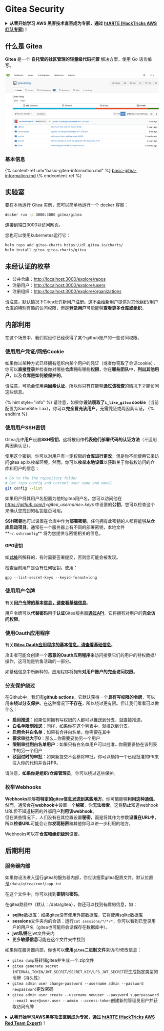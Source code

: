 # Gitea Security

<details>

<summary><strong>从零开始学习 AWS 黑客技术直至成为专家，通过</strong> <a href="https://training.hacktricks.xyz/courses/arte"><strong>htARTE (HackTricks AWS 红队专家)</strong></a><strong>！</strong></summary>

支持 HackTricks 的其他方式：

* 如果您希望在 **HackTricks 中看到您的公司广告** 或 **下载 HackTricks 的 PDF 版本**，请查看 [**订阅计划**](https://github.com/sponsors/carlospolop)！
* 获取 [**官方 PEASS & HackTricks 商品**](https://peass.creator-spring.com)
* 探索 [**PEASS 家族**](https://opensea.io/collection/the-peass-family)，我们独家的 [**NFT 集合**](https://opensea.io/collection/the-peass-family)
* **加入** 💬 [**Discord 群组**](https://discord.gg/hRep4RUj7f) 或 [**telegram 群组**](https://t.me/peass) 或在 **Twitter** 🐦 上 **关注** 我 [**@carlospolopm**](https://twitter.com/carlospolopm)**。**
* **通过向** [**HackTricks**](https://github.com/carlospolop/hacktricks) 和 [**HackTricks Cloud**](https://github.com/carlospolop/hacktricks-cloud) github 仓库提交 PR 来分享您的黑客技巧。

</details>

## 什么是 Gitea

**Gitea** 是一个 **自托管的社区管理的轻量级代码托管** 解决方案，使用 Go 语言编写。

![](<../../.gitbook/assets/image (5) (1) (1) (1) (1) (1).png>)

### 基本信息

{% content-ref url="basic-gitea-information.md" %}
[basic-gitea-information.md](basic-gitea-information.md)
{% endcontent-ref %}

## 实验室

要在本地运行 Gitea 实例，您可以简单地运行一个 docker 容器：

```bash
docker run -p 3000:3000 gitea/gitea
```

连接到端口3000以访问网页。

您也可以使用kubernetes运行它：

```
helm repo add gitea-charts https://dl.gitea.io/charts/
helm install gitea gitea-charts/gitea
```

## 未经认证的枚举

* 公共仓库：[http://localhost:3000/explore/repos](http://localhost:3000/explore/repos)
* 注册用户：[http://localhost:3000/explore/users](http://localhost:3000/explore/users)
* 注册组织：[http://localhost:3000/explore/organizations](http://localhost:3000/explore/organizations)

请注意，默认情况下Gitea允许新用户注册。这不会给新用户提供对其他组织/用户仓库的特别有趣的访问权限，但是**登录用户**可能能够**查看更多仓库或组织**。

## 内部利用

在这个场景中，我们假设你已经获得了某个github账户的一些访问权限。

### 使用用户凭证/网络Cookie

如果你以某种方式已经拥有组织内某个用户的凭证（或者你窃取了会话cookie），你可以**直接登录**并检查你对哪些**仓库**拥有哪些**权限**，你在**哪些团队**中，**列出其他用户**，以及**仓库是如何被保护的**。

请注意，可能会使用**两因素认证**，所以你只有在能够**通过该检查**的情况下才能访问这些信息。

{% hint style="info" %}
请注意，如果你**设法窃取了`i_like_gitea` cookie**（当前配置为SameSite: Lax），你可以**完全冒充该用户**，无需凭证或两因素认证。
{% endhint %}

### 使用用户SSH密钥

Gitea允许**用户**设置**SSH密钥**，这将被用作**代表他们部署代码的认证方法**（不适用两因素认证）。

使用这个密钥，你可以对用户有一定权限的**仓库进行更改**，但是你不能使用它来访问gitea api以枚举环境。然而，你可以**枚举本地设置**以获取关于你有权访问的仓库和用户的信息：

```bash
# Go to the the repository folder
# Get repo config and current user name and email
git config --list
```

如果用户将其用户名配置为他的gitea用户名，您可以访问他在 _https://github.com/\<gitea\_username>.keys_ 中设置的**公钥**，您可以检查这个来确认您找到的私钥是否可用。

**SSH密钥**也可以设置在仓库中作为**部署密钥**。任何拥有此密钥的人都将能够**从仓库启动项目**。通常在一个服务器上有不同的部署密钥，本地文件\*\*`~/.ssh/config`\*\* 将为您提供与密钥相关的信息。

#### GPG密钥

如[**此处**](https://github.com/carlospolop/hacktricks-cloud/blob/cn/pentesting-ci-cd/gitea-security/broken-reference/README.md)所解释的，有时需要签署提交，否则您可能会被发现。

检查当前用户是否有任何密钥，使用：

```shell
gpg --list-secret-keys --keyid-format=long
```

### 使用用户令牌

有关[**用户令牌的基本信息，请查看基础信息**](basic-gitea-information.md#personal-access-tokens)。

用户令牌可以**代替密码**用于**认证**Gitea服务器[**通过API**](https://try.gitea.io/api/swagger#/)，它将拥有对用户的**完全访问权限**。

### 使用Oauth应用程序

有关[**Gitea Oauth应用程序的基本信息，请查看基础信息**](./#with-oauth-application)。

攻击者可能会创建一个**恶意的Oauth应用程序**来访问接受它们的用户的特权数据/操作，这可能是钓鱼活动的一部分。

如基础信息中所解释的，应用程序将拥有**对用户账户的完全访问权限**。

### 分支保护绕过

在Github中，我们有**github actions**，它默认获得一个**具有写权限的令牌**，可以用来**绕过分支保护**。在这种情况下**不存在**，所以绕过更有限。但让我们看看可以做什么：

* **启用推送**：如果任何拥有写权限的人都可以推送到分支，就直接推送。
* **白名单限制推送**：同样，如果你在这个列表中，就推送到分支。
* **启用合并白名单**：如果有合并白名单，你需要在其中
* **要求审批大于0**：那么...你需要妥协另一个用户
* **限制审批到白名单用户**：如果只有白名单用户可以批准...你需要妥协在该列表中的另一个用户
* **驳回过时的审批**：如果新提交不会移除审批，你可以劫持一个已经批准的PR来注入你的代码并合并PR。

请注意，**如果你是组织/仓库管理员**，你可以绕过这些保护。

### 枚举Webhooks

**Webhooks**能够**将特定的gitea信息发送到某些地方**。你可能能够**利用这种通信**。\
然而，通常会在**webhook**中设置一个**秘密**，你**无法检索**，这将**防止**知道webhook URL但不知道秘密的外部用户**利用该webhook**。\
但在某些情况下，人们没有在其位置设置**秘密**，而是将其作为参数**设置在URL中**，所以**检查URL**可能会让你**发现秘密**和其他你可以进一步利用的地方。

Webhooks可以在**仓库和组织级别**设置。

## 后期利用

### 服务器内部

如果你设法进入运行gitea的服务器内部，你应该搜索gitea配置文件。默认位置是`/data/gitea/conf/app.ini`

在这个文件中，你可以找到**密钥**和**密码**。

在gitea路径中（默认：/data/gitea），你还可以找到有趣的信息，如：

* **sqlite**数据库：如果gitea没有使用外部数据库，它将使用sqlite数据库
* **sessions**文件夹内的会话：运行`cat sessions/*/*/*`，你可以看到已登录用户的用户名（gitea也可能将会话保存在数据库中）。
* **jwt私钥**在jwt文件夹内
* 更多**敏感信息**可能在这个文件夹中找到

如果你在服务器内部，你也可以**使用`gitea`二进制文件**来访问/修改信息：

* `gitea dump`将转储gitea并生成一个.zip文件
* `gitea generate secret INTERNAL_TOKEN/JWT_SECRET/SECRET_KEY/LFS_JWT_SECRET`将生成指定类型的令牌（持久性）
* `gitea admin user change-password --username admin --password newpassword`更改密码
* `gitea admin user create --username newuser --password superpassword --email user@user.user --admin --access-token`创建新的管理员用户并获取访问令牌

<details>

<summary><strong>从零开始学习AWS黑客攻击直到成为专家，通过</strong> <a href="https://training.hacktricks.xyz/courses/arte"><strong>htARTE (HackTricks AWS Red Team Expert)</strong></a><strong>！</strong></summary>

支持HackTricks的其他方式：

* 如果你想在**HackTricks中看到你的公司广告**或**下载HackTricks的PDF**，请查看[**订阅计划**](https://github.com/sponsors/carlospolop)！
* 获取[**官方PEASS & HackTricks商品**](https://peass.creator-spring.com)
* 发现[**PEASS家族**](https://opensea.io/collection/the-peass-family)，我们独家的[**NFTs系列**](https://opensea.io/collection/the-peass-family)
* **加入** 💬 [**Discord群组**](https://discord.gg/hRep4RUj7f)或[**telegram群组**](https://t.me/peass)或在**Twitter** 🐦 上**关注**我 [**@carlospolopm**](https://twitter.com/carlospolopm)**。**
* **通过向** [**HackTricks**](https://github.com/carlospolop/hacktricks) 和 [**HackTricks Cloud**](https://github.com/carlospolop/hacktricks-cloud) github仓库提交PR来分享你的黑客技巧。

</details>
